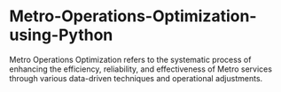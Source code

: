 # Metro-Operations-Optimization-using-Python
Metro Operations Optimization refers to the systematic process of enhancing the efficiency, reliability, and effectiveness of Metro services through various data-driven techniques and operational adjustments.
